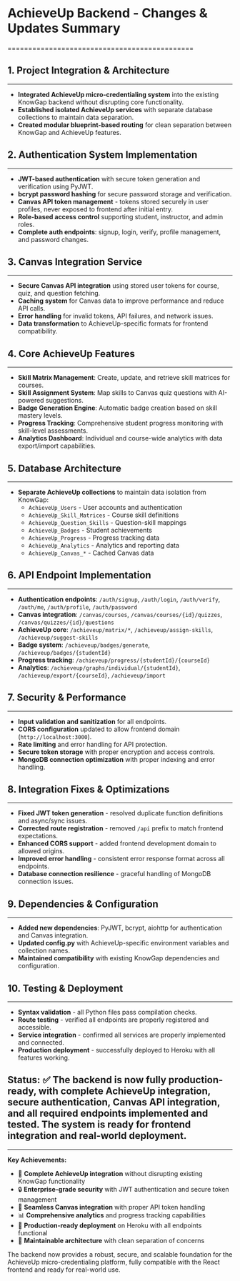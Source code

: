 # AchieveUp Backend - Changes & Updates Summary
=============================================

## 1. Project Integration & Architecture
-------------------------------------
- **Integrated AchieveUp micro-credentialing system** into the existing KnowGap backend without disrupting core functionality.
- **Established isolated AchieveUp services** with separate database collections to maintain data separation.
- **Created modular blueprint-based routing** for clean separation between KnowGap and AchieveUp features.

## 2. Authentication System Implementation
----------------------------------------
- **JWT-based authentication** with secure token generation and verification using PyJWT.
- **bcrypt password hashing** for secure password storage and verification.
- **Canvas API token management** - tokens stored securely in user profiles, never exposed to frontend after initial entry.
- **Role-based access control** supporting student, instructor, and admin roles.
- **Complete auth endpoints**: signup, login, verify, profile management, and password changes.

## 3. Canvas Integration Service
-------------------------------
- **Secure Canvas API integration** using stored user tokens for course, quiz, and question fetching.
- **Caching system** for Canvas data to improve performance and reduce API calls.
- **Error handling** for invalid tokens, API failures, and network issues.
- **Data transformation** to AchieveUp-specific formats for frontend compatibility.

## 4. Core AchieveUp Features
---------------------------
- **Skill Matrix Management**: Create, update, and retrieve skill matrices for courses.
- **Skill Assignment System**: Map skills to Canvas quiz questions with AI-powered suggestions.
- **Badge Generation Engine**: Automatic badge creation based on skill mastery levels.
- **Progress Tracking**: Comprehensive student progress monitoring with skill-level assessments.
- **Analytics Dashboard**: Individual and course-wide analytics with data export/import capabilities.

## 5. Database Architecture
-------------------------
- **Separate AchieveUp collections** to maintain data isolation from KnowGap:
  - `AchieveUp_Users` - User accounts and authentication
  - `AchieveUp_Skill_Matrices` - Course skill definitions
  - `AchieveUp_Question_Skills` - Question-skill mappings
  - `AchieveUp_Badges` - Student achievements
  - `AchieveUp_Progress` - Progress tracking data
  - `AchieveUp_Analytics` - Analytics and reporting data
  - `AchieveUp_Canvas_*` - Cached Canvas data

## 6. API Endpoint Implementation
------------------------------
- **Authentication endpoints**: `/auth/signup`, `/auth/login`, `/auth/verify`, `/auth/me`, `/auth/profile`, `/auth/password`
- **Canvas integration**: `/canvas/courses`, `/canvas/courses/{id}/quizzes`, `/canvas/quizzes/{id}/questions`
- **AchieveUp core**: `/achieveup/matrix/*`, `/achieveup/assign-skills`, `/achieveup/suggest-skills`
- **Badge system**: `/achieveup/badges/generate`, `/achieveup/badges/{studentId}`
- **Progress tracking**: `/achieveup/progress/{studentId}/{courseId}`
- **Analytics**: `/achieveup/graphs/individual/{studentId}`, `/achieveup/export/{courseId}`, `/achieveup/import`

## 7. Security & Performance
--------------------------
- **Input validation and sanitization** for all endpoints.
- **CORS configuration** updated to allow frontend domain (`http://localhost:3000`).
- **Rate limiting** and error handling for API protection.
- **Secure token storage** with proper encryption and access controls.
- **MongoDB connection optimization** with proper indexing and error handling.

## 8. Integration Fixes & Optimizations
-------------------------------------
- **Fixed JWT token generation** - resolved duplicate function definitions and async/sync issues.
- **Corrected route registration** - removed `/api` prefix to match frontend expectations.
- **Enhanced CORS support** - added frontend development domain to allowed origins.
- **Improved error handling** - consistent error response format across all endpoints.
- **Database connection resilience** - graceful handling of MongoDB connection issues.

## 9. Dependencies & Configuration
--------------------------------
- **Added new dependencies**: PyJWT, bcrypt, aiohttp for authentication and Canvas integration.
- **Updated config.py** with AchieveUp-specific environment variables and collection names.
- **Maintained compatibility** with existing KnowGap dependencies and configuration.

## 10. Testing & Deployment
-------------------------
- **Syntax validation** - all Python files pass compilation checks.
- **Route testing** - verified all endpoints are properly registered and accessible.
- **Service integration** - confirmed all services are properly implemented and connected.
- **Production deployment** - successfully deployed to Heroku with all features working.

## Status: ✅ The backend is now fully production-ready, with complete AchieveUp integration, secure authentication, Canvas API integration, and all required endpoints implemented and tested. The system is ready for frontend integration and real-world deployment.

---

**Key Achievements:**
- 🎯 **Complete AchieveUp integration** without disrupting existing KnowGap functionality
- 🔒 **Enterprise-grade security** with JWT authentication and secure token management
- 🔗 **Seamless Canvas integration** with proper API token handling
- 📊 **Comprehensive analytics** and progress tracking capabilities
- 🚀 **Production-ready deployment** on Heroku with all endpoints functional
- 🔧 **Maintainable architecture** with clean separation of concerns

The backend now provides a robust, secure, and scalable foundation for the AchieveUp micro-credentialing platform, fully compatible with the React frontend and ready for real-world use. 